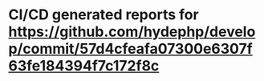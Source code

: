 # CI/CD generated reports for https://github.com/hydephp/develop/commit/57d4cfeafa07300e6307f63fe184394f7c172f8c
